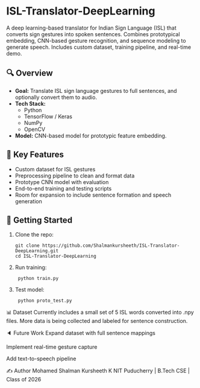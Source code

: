 # ISL-Translator-DeepLearning
A deep learning-based translator for Indian Sign Language (ISL) that converts sign gestures into spoken sentences. Combines prototypical embedding, CNN-based gesture recognition, and sequence modeling to generate speech. Includes custom dataset, training pipeline, and real-time demo.

## 🔍 Overview

- **Goal:** Translate ISL sign language gestures to full sentences, and optionally convert them to audio.
- **Tech Stack:**
  - Python
  - TensorFlow / Keras
  - NumPy
  - OpenCV 
- **Model:** CNN-based model for prototypic feature embedding.

## 🧠 Key Features

- Custom dataset for ISL gestures
- Preprocessing pipeline to clean and format data
- Prototype CNN model with evaluation
- End-to-end training and testing scripts
- Room for expansion to include sentence formation and speech generation

## 🚀 Getting Started

1. Clone the repo:

       git clone https://github.com/Shalmankursheeth/ISL-Translator-DeepLearning.git
       cd ISL-Translator-DeepLearning

2. Run training:

        python train.py

3. Test model:

        python proto_test.py

📊 Dataset
Currently includes a small set of 5 ISL words converted into .npy files. More data is being collected and labeled for sentence construction.

🔈 Future Work
Expand dataset with full sentence mappings

Implement real-time gesture capture

Add text-to-speech pipeline

✍️ Author
Mohamed Shalman Kursheeth K
NIT Puducherry | B.Tech CSE | Class of 2026
